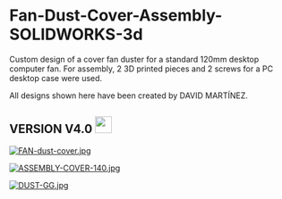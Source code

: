 # Fan-Dust-Cover-Assembly-SOLIDWORKS-3d
Custom design of a cover fan duster for a standard 120mm desktop computer fan. For assembly, 2 3D printed pieces and 2 screws for a PC desktop case were used.


All designs shown here have been created by DAVID MARTÍNEZ.

## VERSION V4.0 <img src="https://media.giphy.com/media/iY8CRBdQXODJSCERIr/giphy.gif" width="30px">&nbsp; 

[![FAN-dust-cover.jpg](https://i.postimg.cc/KYDZn47T/FAN-dust-cover.jpg)](https://postimg.cc/f3knszrW)


[![ASSEMBLY-COVER-140.jpg](https://i.postimg.cc/MG6kJ5Rc/ASSEMBLY-COVER-140.jpg)](https://postimg.cc/YvsD11dk)


[![DUST-GG.jpg](https://i.postimg.cc/NMyBZbq6/DUST-GG.jpg)](https://postimg.cc/34HsvXwN)
